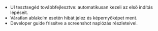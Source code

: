 - UI tesztsegéd továbbfejlesztve: automatikusan kezeli az első indítás lépéseit.
- Váratlan ablakcím esetén hibát jelez és képernyőképet ment.
- Developer guide frissítve a screenshot naplózás részleteivel.
